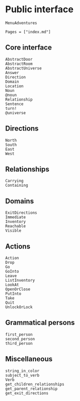 # Public interface

```@docs
MenuAdventures
```

```@index
Pages = ["index.md"]
```

## Core interface

```@docs
AbstractDoor
AbstractRoom
AbstractUniverse
Answer
Direction
Domain
Location
Noun
@noun
Relationship
Sentence
turn!
@universe
```

## Directions

```@docs
North
South
East
West
```

## Relationships

```@docs
Carrying
Containing
```

## Domains

```@docs
ExitDirections
Immediate
Inventory
Reachable
Visible
```

## Actions

```@docs
Action
Drop
Go
GoInto
Leave
ListInventory
LookAt
OpenOrClose
PutInto
Take
Quit
UnlockOrLock
```

## Grammatical persons

```@docs
first_person
second_person
third_person
```

## Miscellaneous

```@docs
string_in_color
subject_to_verb
Verb
get_children_relationships
get_parent_relationship
get_exit_directions
```
